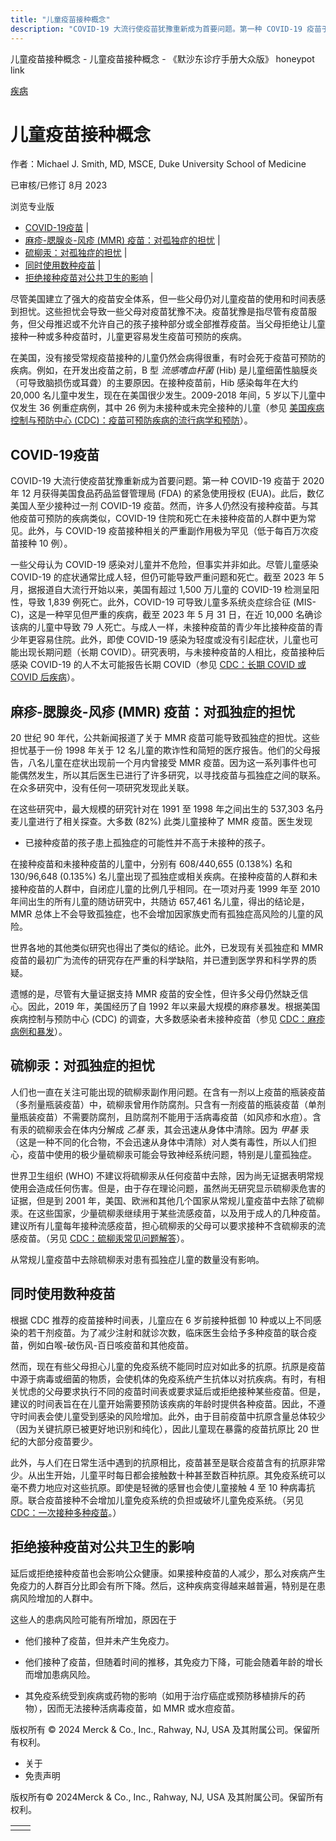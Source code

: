 ```yaml
---
title: "儿童疫苗接种概念"
description: "COVID-19 大流行使疫苗犹豫重新成为首要问题。第一种 COVID-19 疫苗于 2020 年 12 月获得美国食品药品监督管理局 (FDA) 的紧急使用授权 (EUA)。此后，数亿美国人至少接种过一剂 COVID-19 疫苗。然而，许多人仍然没有接种疫苗。与其他疫苗可预防的疾病类似，COVID-19 住院和死亡在未接种疫苗的人群中更为常见。此外，与 COVID-19 疫苗接种相关的严重副作用极为罕见（低于每百万次疫苗接种 10 例）。"
---
```


﻿儿童疫苗接种概念 \- 儿童疫苗接种概念 \- 《默沙东诊疗手册大众版》 honeypot link



[疾病](https://www.merckmanuals.com/home/resourcespages/healthyliving_rel2.3)

# 儿童疫苗接种概念

作者：Michael J. Smith, MD, MSCE, Duke University School of Medicine

已审核/已修订 8月 2023

浏览专业版

- [COVID-19疫苗](#COVID-19疫苗_v83267943_zh) \|
- [麻疹-腮腺炎-风疹 (MMR) 疫苗：对孤独症的担忧](#麻疹-腮腺炎-风疹-(MMR)-疫苗：对孤独症的担忧_v83267953_zh) \|
- [硫柳汞：对孤独症的担忧](#硫柳汞：对孤独症的担忧_v83267968_zh) \|
- [同时使用数种疫苗](#同时使用数种疫苗_v83267974_zh) \|
- [拒绝接种疫苗对公共卫生的影响](#拒绝接种疫苗对公共卫生的影响_v83267981_zh) \|

尽管美国建立了强大的疫苗安全体系，但一些父母仍对儿童疫苗的使用和时间表感到担忧。这些担忧会导致一些父母对疫苗犹豫不决。疫苗犹豫是指尽管有疫苗服务，但父母推迟或不允许自己的孩子接种部分或全部推荐疫苗。当父母拒绝让儿童接种一种或多种疫苗时，儿童更容易发生疫苗可预防的疾病。

在美国，没有接受常规疫苗接种的儿童仍然会病得很重，有时会死于疫苗可预防的疾病。例如，在开发出疫苗之前，B 型 _流感嗜血杆菌_ (Hib) 是儿童细菌性脑膜炎（可导致脑损伤或耳聋）的主要原因。在接种疫苗前，Hib 感染每年在大约 20,000 名儿童中发生，现在在美国很少发生。2009-2018 年间，5 岁以下儿童中仅发生 36 例重症病例，其中 26 例为未接种或未完全接种的儿童（参见 [美国疾病控制与预防中心 (CDC)：疫苗可预防疾病的流行病学和预防](https://www.cdc.gov/vaccines/pubs/pinkbook/hib.html)）。

## COVID-19疫苗

COVID-19 大流行使疫苗犹豫重新成为首要问题。第一种 COVID-19 疫苗于 2020 年 12 月获得美国食品药品监督管理局 (FDA) 的紧急使用授权 (EUA)。此后，数亿美国人至少接种过一剂 COVID-19 疫苗。然而，许多人仍然没有接种疫苗。与其他疫苗可预防的疾病类似，COVID-19 住院和死亡在未接种疫苗的人群中更为常见。此外，与 COVID-19 疫苗接种相关的严重副作用极为罕见（低于每百万次疫苗接种 10 例）。

一些父母认为 COVID-19 感染对儿童并不危险，但事实并非如此。尽管儿童感染 COVID-19 的症状通常比成人轻，但仍可能导致严重问题和死亡。截至 2023 年 5 月，据报道自大流行开始以来，美国有超过 1,500 万儿童的 COVID-19 检测呈阳性，导致 1,839 例死亡。此外，COVID-19 可导致儿童多系统炎症综合征 (MIS-C)，这是一种罕见但严重的疾病，截至 2023 年 5 月 31 日，在近 10,000 名确诊该病的儿童中导致 79 人死亡。与成人一样，未接种疫苗的青少年比接种疫苗的青少年更容易住院。此外，即使 COVID-19 感染为轻度或没有引起症状，儿童也可能出现长期问题（长期 COVID）。研究表明，与未接种疫苗的人相比，疫苗接种后感染 COVID-19 的人不太可能报告长期 COVID（参见 [CDC：长期 COVID 或 COVID 后疾病](https://www.cdc.gov/coronavirus/2019-ncov/long-term-effects/index.html#:~:text=Preventing%20Long%20COVID&text=Research%20suggests%20that%20people%20who,to%20people%20who%20are%20unvaccinated.)）。

## 麻疹-腮腺炎-风疹 (MMR) 疫苗：对孤独症的担忧

20 世纪 90 年代，公共新闻报道了关于 MMR 疫苗可能导致孤独症的担忧。这些担忧基于一份 1998 年关于 12 名儿童的欺诈性和简短的医疗报告。他们的父母报告，八名儿童在症状出现前一个月内曾接受 MMR 疫苗。因为这一系列事件也可能偶然发生，所以其后医生已进行了许多研究，以寻找疫苗与孤独症之间的联系。在众多研究中，没有任何一项研究发现此关联。

在这些研究中，最大规模的研究针对在 1991 至 1998 年之间出生的 537,303 名丹麦儿童进行了相关探查。大多数 (82%) 此类儿童接种了 MMR 疫苗。医生发现

- 已接种疫苗的孩子患上孤独症的可能性并不高于未接种的孩子。


在接种疫苗和未接种疫苗的儿童中，分别有 608/440,655 (0.138%) 名和 130/96,648 (0.135%) 名儿童出现了孤独症或相关疾病。在接种疫苗的人群和未接种疫苗的人群中，自闭症儿童的比例几乎相同。在一项对丹麦 1999 年至 2010 年间出生的所有儿童的随访研究中，共随访 657,461 名儿童，得出的结论是，MMR 总体上不会导致孤独症，也不会增加因家族史而有孤独症高风险的儿童的风险。

世界各地的其他类似研究也得出了类似的结论。此外，已发现有关孤独症和 MMR 疫苗的最初广为流传的研究存在严重的科学缺陷，并已遭到医学界和科学界的质疑。

遗憾的是，尽管有大量证据支持 MMR 疫苗的安全性，但许多父母仍然缺乏信心。因此，2019 年，美国经历了自 1992 年以来最大规模的麻疹暴发。根据美国疾病控制与预防中心 (CDC) 的调查，大多数感染者未接种疫苗（参见 [CDC：麻疹病例和暴发](https://www.cdc.gov/measles/cases-outbreaks.html)）。

## 硫柳汞：对孤独症的担忧

人们也一直在关注可能出现的硫柳汞副作用问题。在含有一剂以上疫苗的瓶装疫苗（多剂量瓶装疫苗）中，硫柳汞曾用作防腐剂。只含有一剂疫苗的瓶装疫苗（单剂量瓶装疫苗）不需要防腐剂，且防腐剂不能用于活病毒疫苗（如风疹和水痘）。含有汞的硫柳汞会在体内分解成 _乙基_ 汞，其会迅速从身体中清除。因为 _甲基_ 汞（这是一种不同的化合物，不会迅速从身体中清除）对人类有毒性，所以人们担心，疫苗中使用的极少量硫柳汞可能会导致神经系统问题，特别是儿童孤独症。

世界卫生组织 (WHO) 不建议将硫柳汞从任何疫苗中去除，因为尚无证据表明常规使用会造成任何伤害。但是，由于存在理论问题，虽然尚无研究显示硫柳汞危害的证据，但是到 2001 年，美国、欧洲和其他几个国家从常规儿童疫苗中去除了硫柳汞。在这些国家，少量硫柳汞继续用于某些流感疫苗，以及用于成人的几种疫苗。建议所有儿童每年接种流感疫苗，担心硫柳汞的父母可以要求接种不含硫柳汞的流感疫苗。（另见 [CDC：硫柳汞常见问题解答](https://www.cdc.gov/vaccinesafety/concerns/thimerosal/faqs.html)）。

从常规儿童疫苗中去除硫柳汞对患有孤独症儿童的数量没有影响。

## 同时使用数种疫苗

根据 CDC 推荐的疫苗接种时间表，儿童应在 6 岁前接种抵御 10 种或以上不同感染的若干剂疫苗。为了减少注射和就诊次数，临床医生会给予多种疫苗的联合疫苗，例如白喉-破伤风-百日咳疫苗和其他疫苗。

然而，现在有些父母担心儿童的免疫系统不能同时应对如此多的抗原。抗原是疫苗中源于病毒或细菌的物质，会使机体的免疫系统产生抗体以对抗疾病。有时，有相关忧虑的父母要求执行不同的疫苗时间表或要求延后或拒绝接种某些疫苗。但是，建议的时间表旨在在儿童开始需要预防该疾病的年龄时提供各种疫苗。因此，不遵守时间表会使儿童受到感染的风险增加。此外，由于目前疫苗中抗原含量总体较少（因为关键抗原已被更好地识别和纯化），因此儿童现在暴露的疫苗抗原比 20 世纪的大部分疫苗要少。

此外，与人们在日常生活中遇到的抗原相比，疫苗甚至是联合疫苗含有的抗原非常少。从出生开始，儿童平时每日都会接触数十种甚至数百种抗原。其免疫系统可以毫不费力地应对这些抗原。即使是轻微的感冒也会使儿童接触 4 至 10 种病毒抗原。联合疫苗接种不会增加儿童免疫系统的负担或破坏儿童免疫系统。（另见 [CDC：一次接种多种疫苗](https://www.cdc.gov/vaccinesafety/concerns/multiple-vaccines-immunity.html)。）

## 拒绝接种疫苗对公共卫生的影响

延后或拒绝接种疫苗也会影响公众健康。如果接种疫苗的人减少，那么对疾病产生免疫力的人群百分比即会有所下降。然后，这种疾病变得越来越普遍，特别是在患病风险增加的人群中。

这些人的患病风险可能有所增加，原因在于

- 他们接种了疫苗，但并未产生免疫力。

- 他们接种了疫苗，但随着时间的推移，其免疫力下降，可能会随着年龄的增长而增加患病风险。

- 其免疫系统受到疾病或药物的影响（如用于治疗癌症或预防移植排斥的药物），因而无法接种活病毒疫苗，如 MMR 或水痘疫苗。




版权所有 © 2024
Merck & Co., Inc., Rahway, NJ, USA 及其附属公司。保留所有权利。

- 关于
- 免责声明

版权所有© 2024Merck & Co., Inc., Rahway, NJ, USA 及其附属公司。保留所有权利。

|     |     |
| --- | --- |
|  |  |